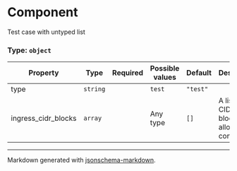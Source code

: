 # Component

Test case with untyped list

### Type: `object`

| Property | Type | Required | Possible values | Default | Description |
| -------- | ---- | -------- | --------------- | ------- | ----------- |
| type | `string` |  | `test` | `"test"` |  |
| ingress_cidr_blocks | `array` |  | Any type | `[]` | A list of CIDR blocks allowed to connect. |


---

Markdown generated with [jsonschema-markdown](https://github.com/elisiariocouto/jsonschema-markdown).
